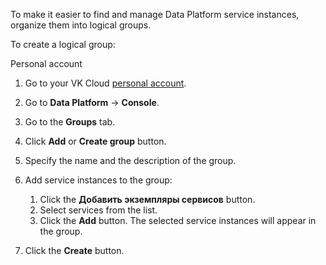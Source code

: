 To make it easier to find and manage Data Platform service instances, organize them into logical groups.

To create a logical group:

<tabs>
<tablist>
<tab>Personal account</tab>
</tablist>
<tabpanel>

1. Go to your VK Cloud [personal account](https://msk.cloud.vk.com/app/en/).
1. Go to **Data Platform** → **Console**.
1. Go to the **Groups** tab.
1. Click **Add** or **Create group** button.
1. Specify the name and the description of the group.
1. Add service instances to the group:

    1. Click the **Добавить экземпляры сервисов** button.
    1. Select services from the list.
    1. Click the **Add** button. The selected service instances will appear in the group.

1. Click the **Create** button.

</tabpanel>
</tabs>
